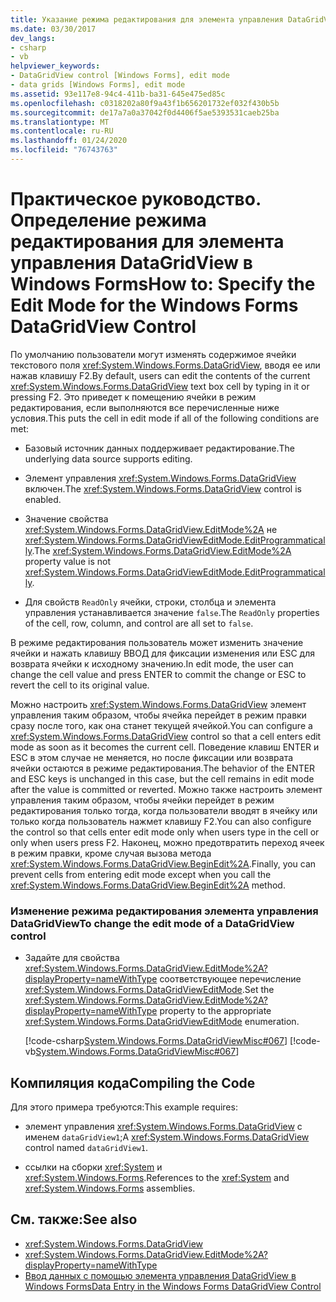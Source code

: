 ```yaml
---
title: Указание режима редактирования для элемента управления DataGridView
ms.date: 03/30/2017
dev_langs:
- csharp
- vb
helpviewer_keywords:
- DataGridView control [Windows Forms], edit mode
- data grids [Windows Forms], edit mode
ms.assetid: 93e117e8-94c4-411b-ba31-645e475ed85c
ms.openlocfilehash: c0318202a80f9a43f1b656201732ef032f430b5b
ms.sourcegitcommit: de17a7a0a37042f0d4406f5ae5393531caeb25ba
ms.translationtype: MT
ms.contentlocale: ru-RU
ms.lasthandoff: 01/24/2020
ms.locfileid: "76743763"
---
```

# <a name="how-to-specify-the-edit-mode-for-the-windows-forms-datagridview-control"></a><span data-ttu-id="ae5e3-102">Практическое руководство. Определение режима редактирования для элемента управления DataGridView в Windows Forms</span><span class="sxs-lookup"><span data-stu-id="ae5e3-102">How to: Specify the Edit Mode for the Windows Forms DataGridView Control</span></span>
<span data-ttu-id="ae5e3-103">По умолчанию пользователи могут изменять содержимое ячейки текстового поля <xref:System.Windows.Forms.DataGridView>, вводя ее или нажав клавишу F2.</span><span class="sxs-lookup"><span data-stu-id="ae5e3-103">By default, users can edit the contents of the current <xref:System.Windows.Forms.DataGridView> text box cell by typing in it or pressing F2.</span></span> <span data-ttu-id="ae5e3-104">Это приведет к помещению ячейки в режим редактирования, если выполняются все перечисленные ниже условия.</span><span class="sxs-lookup"><span data-stu-id="ae5e3-104">This puts the cell in edit mode if all of the following conditions are met:</span></span>  
  
- <span data-ttu-id="ae5e3-105">Базовый источник данных поддерживает редактирование.</span><span class="sxs-lookup"><span data-stu-id="ae5e3-105">The underlying data source supports editing.</span></span>  
  
- <span data-ttu-id="ae5e3-106">Элемент управления <xref:System.Windows.Forms.DataGridView> включен.</span><span class="sxs-lookup"><span data-stu-id="ae5e3-106">The <xref:System.Windows.Forms.DataGridView> control is enabled.</span></span>  
  
- <span data-ttu-id="ae5e3-107">Значение свойства <xref:System.Windows.Forms.DataGridView.EditMode%2A> не <xref:System.Windows.Forms.DataGridViewEditMode.EditProgrammatically>.</span><span class="sxs-lookup"><span data-stu-id="ae5e3-107">The <xref:System.Windows.Forms.DataGridView.EditMode%2A> property value is not <xref:System.Windows.Forms.DataGridViewEditMode.EditProgrammatically>.</span></span>  
  
- <span data-ttu-id="ae5e3-108">Для свойств `ReadOnly` ячейки, строки, столбца и элемента управления устанавливается значение `false`.</span><span class="sxs-lookup"><span data-stu-id="ae5e3-108">The `ReadOnly` properties of the cell, row, column, and control are all set to `false`.</span></span>  
  
 <span data-ttu-id="ae5e3-109">В режиме редактирования пользователь может изменить значение ячейки и нажать клавишу ВВОД для фиксации изменения или ESC для возврата ячейки к исходному значению.</span><span class="sxs-lookup"><span data-stu-id="ae5e3-109">In edit mode, the user can change the cell value and press ENTER to commit the change or ESC to revert the cell to its original value.</span></span>  
  
 <span data-ttu-id="ae5e3-110">Можно настроить <xref:System.Windows.Forms.DataGridView> элемент управления таким образом, чтобы ячейка перейдет в режим правки сразу после того, как она станет текущей ячейкой.</span><span class="sxs-lookup"><span data-stu-id="ae5e3-110">You can configure a <xref:System.Windows.Forms.DataGridView> control so that a cell enters edit mode as soon as it becomes the current cell.</span></span> <span data-ttu-id="ae5e3-111">Поведение клавиш ENTER и ESC в этом случае не меняется, но после фиксации или возврата ячейки остаются в режиме редактирования.</span><span class="sxs-lookup"><span data-stu-id="ae5e3-111">The behavior of the ENTER and ESC keys is unchanged in this case, but the cell remains in edit mode after the value is committed or reverted.</span></span> <span data-ttu-id="ae5e3-112">Можно также настроить элемент управления таким образом, чтобы ячейки перейдет в режим редактирования только тогда, когда пользователи вводят в ячейку или только когда пользователь нажмет клавишу F2.</span><span class="sxs-lookup"><span data-stu-id="ae5e3-112">You can also configure the control so that cells enter edit mode only when users type in the cell or only when users press F2.</span></span> <span data-ttu-id="ae5e3-113">Наконец, можно предотвратить переход ячеек в режим правки, кроме случая вызова метода <xref:System.Windows.Forms.DataGridView.BeginEdit%2A>.</span><span class="sxs-lookup"><span data-stu-id="ae5e3-113">Finally, you can prevent cells from entering edit mode except when you call the <xref:System.Windows.Forms.DataGridView.BeginEdit%2A> method.</span></span>  
  
### <a name="to-change-the-edit-mode-of-a-datagridview-control"></a><span data-ttu-id="ae5e3-114">Изменение режима редактирования элемента управления DataGridView</span><span class="sxs-lookup"><span data-stu-id="ae5e3-114">To change the edit mode of a DataGridView control</span></span>  
  
- <span data-ttu-id="ae5e3-115">Задайте для свойства <xref:System.Windows.Forms.DataGridView.EditMode%2A?displayProperty=nameWithType> соответствующее перечисление <xref:System.Windows.Forms.DataGridViewEditMode>.</span><span class="sxs-lookup"><span data-stu-id="ae5e3-115">Set the <xref:System.Windows.Forms.DataGridView.EditMode%2A?displayProperty=nameWithType> property to the appropriate <xref:System.Windows.Forms.DataGridViewEditMode> enumeration.</span></span>  
  
     [!code-csharp[System.Windows.Forms.DataGridViewMisc#067](~/samples/snippets/csharp/VS_Snippets_Winforms/System.Windows.Forms.DataGridViewMisc/CS/datagridviewmisc.cs#067)]
     [!code-vb[System.Windows.Forms.DataGridViewMisc#067](~/samples/snippets/visualbasic/VS_Snippets_Winforms/System.Windows.Forms.DataGridViewMisc/VB/datagridviewmisc.vb#067)]  
  
## <a name="compiling-the-code"></a><span data-ttu-id="ae5e3-116">Компиляция кода</span><span class="sxs-lookup"><span data-stu-id="ae5e3-116">Compiling the Code</span></span>  
 <span data-ttu-id="ae5e3-117">Для этого примера требуются:</span><span class="sxs-lookup"><span data-stu-id="ae5e3-117">This example requires:</span></span>  
  
- <span data-ttu-id="ae5e3-118">элемент управления <xref:System.Windows.Forms.DataGridView> с именем `dataGridView1`;</span><span class="sxs-lookup"><span data-stu-id="ae5e3-118">A <xref:System.Windows.Forms.DataGridView> control named `dataGridView1`.</span></span>  
  
- <span data-ttu-id="ae5e3-119">ссылки на сборки <xref:System> и <xref:System.Windows.Forms>.</span><span class="sxs-lookup"><span data-stu-id="ae5e3-119">References to the <xref:System> and <xref:System.Windows.Forms> assemblies.</span></span>  
  
## <a name="see-also"></a><span data-ttu-id="ae5e3-120">См. также:</span><span class="sxs-lookup"><span data-stu-id="ae5e3-120">See also</span></span>

- <xref:System.Windows.Forms.DataGridView>
- <xref:System.Windows.Forms.DataGridView.EditMode%2A?displayProperty=nameWithType>
- [<span data-ttu-id="ae5e3-121">Ввод данных с помощью элемента управления DataGridView в Windows Forms</span><span class="sxs-lookup"><span data-stu-id="ae5e3-121">Data Entry in the Windows Forms DataGridView Control</span></span>](data-entry-in-the-windows-forms-datagridview-control.md)
